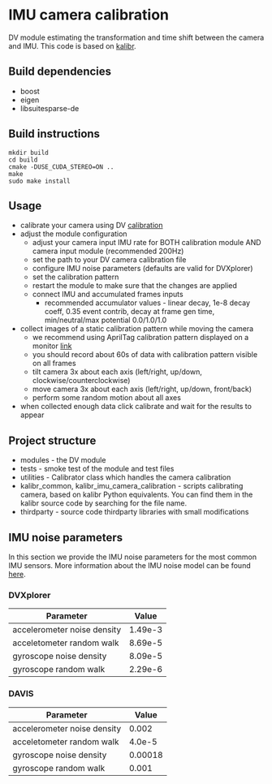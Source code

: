# IMU camera calibration

DV module estimating the transformation and time shift between the camera and IMU.
This code is based on [kalibr](https://github.com/ethz-asl/kalibr).

## Build dependencies
* boost
* eigen
* libsuitesparse-de

## Build instructions
```
mkdir build
cd build
cmake -DUSE_CUDA_STEREO=ON ..
make
sudo make install
```

## Usage
* calibrate your camera using DV [calibration](https://inivation.gitlab.io/dv/dv-docs/docs/tutorial-calibration/)
* adjust the module configuration
  * adjust your camera input IMU rate for BOTH calibration module AND camera input module (recommended 200Hz)
  * set the path to your DV camera calibration file
  * configure IMU noise parameters (defaults are valid for DVXplorer)
  * set the calibration pattern
  * restart the module to make sure that the changes are applied
  * connect IMU and accumulated frames inputs
    * recommended accumulator values - linear decay, 1e-8 decay coeff, 0.35 event contrib, decay at frame gen time, min/neutral/max potential 0.0/1.0/1.0
* collect images of a static calibration pattern while moving the camera 
    * we recommend using AprilTag calibration pattern displayed on a monitor [link](https://github.com/ethz-asl/kalibr/wiki/downloads)
    * you should record about 60s of data with calibration pattern visible on all frames
    * tilt camera 3x about each axis (left/right, up/down, clockwise/counterclockwise)
    * move camera 3x about each axis (left/right, up/down, front/back)
    * perform some random motion about all axes
* when collected enough data click calibrate and wait for the results to appear  

## Project structure
- modules - the DV module
- tests - smoke test of the module and test files
- utilities - Calibrator class which handles the camera calibration  
- kalibr_common, kalibr_imu_camera_calibration - scripts calibrating camera, based on kalibr Python equivalents. You can find them in the kalibr source code by searching for the file name.
- thirdparty - source code thirdparty libraries with small modifications 


## IMU noise parameters

In this section we provide the IMU noise parameters for the most common IMU sensors. More information about the IMU 
noise model can be found [here](https://github.com/ethz-asl/kalibr/wiki/IMU-Noise-Model).

### DVXplorer

Parameter | Value
--------- | -----
accelerometer noise density |  1.49e-3
acceletometer random walk | 8.69e-5
gyroscope noise density | 8.09e-5
gyroscope random walk | 2.29e-6

### DAVIS

Parameter | Value
--------- | -----
accelerometer noise density | 0.002  
acceletometer random walk | 4.0e-5
gyroscope noise density | 0.00018
gyroscope random walk | 0.001
